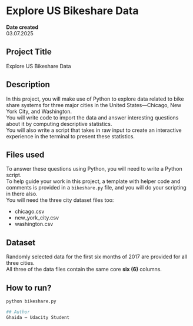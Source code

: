 # Explore US Bikeshare Data

**Date created**  
03.07.2025

## Project Title  
Explore US Bikeshare Data

## Description  
In this project, you will make use of Python to explore data related to bike share systems for three major cities in the United States—Chicago, New York City, and Washington.  
You will write code to import the data and answer interesting questions about it by computing descriptive statistics.  
You will also write a script that takes in raw input to create an interactive experience in the terminal to present these statistics.

## Files used  
To answer these questions using Python, you will need to write a Python script.  
To help guide your work in this project, a template with helper code and comments is provided in a `bikeshare.py` file, and you will do your scripting in there also.  
You will need the three city dataset files too:

- chicago.csv  
- new_york_city.csv  
- washington.csv

## Dataset  
Randomly selected data for the first six months of 2017 are provided for all three cities.  
All three of the data files contain the same core **six (6)** columns.

## How to run?  
```bash
python bikeshare.py

## Author  
Ghaida — Udacity Student

